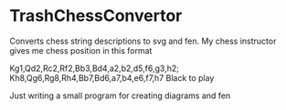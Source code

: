 # TrashChessConvertor
Converts  chess string descriptions to svg and fen. My chess instructor gives me chess position in this format

Kg1,Qd2,Rc2,Rf2,Bb3,Bd4,a2,b2,d5,f6,g3,h2; Kh8,Qg6,Rg8,Rh4,Bb7,Bd6,a7,b4,e6,f7,h7 Black to play

Just writing a small program for creating diagrams and fen


